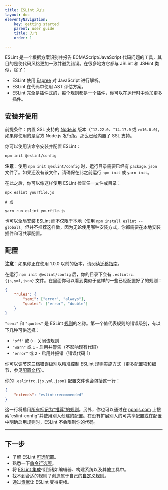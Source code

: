```yaml
---
title: ESLint 入门
layout: doc
eleventyNavigation:
    key: getting started 
    parent: user guide
    title: 入门
    order: 1

---
```


ESLint 是一个根据方案识别并报告 ECMAScript/JavaScript 代码问题的工具，其目的是使代码风格更加一致并避免错误。在很多地方它都与 JSLint 和 JSHint 类似，除了：

* ESLint 使用 [Espree](https://github.com/eslint/espree) 对 JavaScript 进行解析。
* ESLint 在代码中使用 AST 评估方案。
* ESLint 完全是插件式的，每个规则都是一个插件，你可以在运行时中添加更多插件。

## 安装并使用

前提条件：内置 SSL 支持的 [Node.js](https://nodejs.org/en/) 版本（`^12.22.0`、`^14.17.0` 或 `>=16.0.0`），如果你使用的是官方 Node.js 发行版，那么已经内置了 SSL 支持。

你可以使用该命令安装并配置 ESLint：

```shell
npm init @eslint/config
```

**注意**：使用 `npm init @eslint/config` 时，运行目录需要已经有 `package.json` 文件了。如果还没有该文件，请确保在此之前运行 `npm init` 或 `yarn init`。

在此之后，你可以像这样使用 ESLint 检查任一文件或目录：

```shell
npx eslint yourfile.js

# 或

yarn run eslint yourfile.js
```

也可以全局安装 ESLint 而不仅限于本地（使用 `npm install eslint --global`）。但并不推荐这样做，因为无论使用哪种安装方式，你都需要在本地安装插件和可共享配置。

## 配置

**注意**：如果你正在使用 1.0.0 以前的版本，请阅读[迁移指南](migrating-to-1.0.0)。

在运行 `npm init @eslint/config` 后，你的目录下会有 `.eslintrc.{js,yml,json}` 文件。在里面你可以看到类似于这样的一些已经配置好了的规则：

```json
{
    "rules": {
        "semi": ["error", "always"],
        "quotes": ["error", "double"]
    }
}
```

`"semi"` 和 `"quotes"` 是 ESLint [规则](/docs/rules)的名称。第一个值代表规则的错误级别，有以下几种可供选择：

* `"off"` 或 `0` - 关闭该规则
* `"warn"` 或 `1` - 启用并警告（不影响现有代码）
* `"error"` 或 `2` - 启用并报错（错误代码 1）

你可以调节这三档错误级别以精准控制 ESLint 规则实施方式（更多配置项和细节，参见[配置文档](configuring/)）。

你的 `.eslintrc.{js,yml,json}` 配置文件也会包括这一行：

```json
{
    "extends": "eslint:recommended"
}
```

这一行将启用[所有标记为“推荐”的规则](/docs/rules)。另外，你也可以通过在 [npmjs.com](https://www.npmjs.com/search?q=eslint-config) 上搜索“eslint-config”并使用别人创建的配置。在没有扩展别人的可共享配置或在配置中明确启用规则时，ESLint 不会限制你的代码。

---

## 下一步

* 了解 ESLint [可选配置](configuring/)。
* 熟悉一下[命令行选项](command-line-interface)。
* 将 [ESLint 集成](integrations)带到诸如编辑器、构建系统以及其他工具中。
* 找不到合适的规则？创造属于自己的[自定义规则](/docs/developer-guide/working-with-rules)。
* 通过[贡献](/docs/developer-guide/contributing/)让 ESLint 变得更棒。
